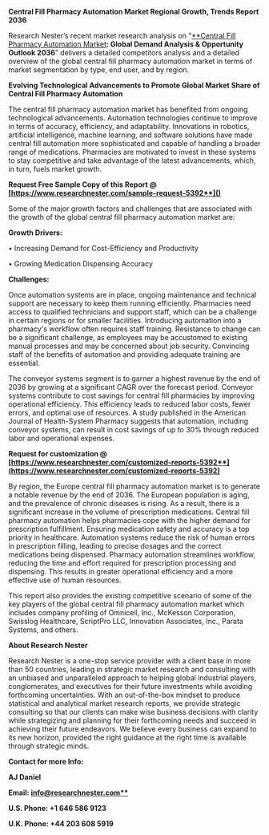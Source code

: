 ﻿**Central Fill Pharmacy Automation Market Regional Growth, Trends Report 2036**

Research Nester’s recent market research analysis on “[**Central Fill Pharmacy Automation Market](https://www.researchnester.com/reports/central-fill-pharmacy-automation-market/5392)**: Global Demand Analysis & Opportunity Outlook 2036**” delivers a detailed competitors analysis and a detailed overview of the global central fill pharmacy automation market in terms of market segmentation by type, end user, and by region. 

**Evolving Technological Advancements to Promote Global Market Share of Central Fill Pharmacy Automation**

The central fill pharmacy automation market has benefited from ongoing technological advancements. Automation technologies continue to improve in terms of accuracy, efficiency, and adaptability. Innovations in robotics, artificial intelligence, machine learning, and software solutions have made central fill automation more sophisticated and capable of handling a broader range of medications. Pharmacies are motivated to invest in these systems to stay competitive and take advantage of the latest advancements, which, in turn, fuels market growth.

<a name="_hlk171071039"></a><a name="_hlk171070549"></a>**Request Free Sample Copy of this Report @ [https://www.researchnester.com/sample-request-5392**]()**

Some of the major growth factors and challenges that are associated with the growth of the global central fill pharmacy automation market are:

**Growth Drivers:**

•	Increasing Demand for Cost-Efficiency and Productivity

•	Growing Medication Dispensing Accuracy

**Challenges:**

Once automation systems are in place, ongoing maintenance and technical support are necessary to keep them running efficiently. Pharmacies need access to qualified technicians and support staff, which can be a challenge in certain regions or for smaller facilities. Introducing automation into a pharmacy's workflow often requires staff training. Resistance to change can be a significant challenge, as employees may be accustomed to existing manual processes and may be concerned about job security. Convincing staff of the benefits of automation and providing adequate training are essential.

<a name="_hlk147244479"></a>The conveyor systems segment is to garner a highest revenue by the end of 2036 by growing at a significant CAGR over the forecast period. Conveyor systems contribute to cost savings for central fill pharmacies by improving operational efficiency. This efficiency leads to reduced labor costs, fewer errors, and optimal use of resources. A study published in the American Journal of Health-System Pharmacy suggests that automation, including conveyor systems, can result in cost savings of up to 30% through reduced labor and operational expenses.

**Request for customization @ [https://www.researchnester.com/customized-reports-5392**](https://www.researchnester.com/customized-reports-5392)**

<a name="_hlk147244557"></a>By region, the Europe central fill pharmacy automation market is to generate <a name="_hlk140522455"></a>a notable revenue by the end of 2036. The European population is aging, and the prevalence of chronic diseases is rising. As a result, there is a significant increase in the volume of prescription medications. Central fill pharmacy automation helps pharmacies cope with the higher demand for prescription fulfillment. Ensuring medication safety and accuracy is a top priority in healthcare. Automation systems reduce the risk of human errors in prescription filling, leading to precise dosages and the correct medications being dispensed. Pharmacy automation streamlines workflow, reducing the time and effort required for prescription processing and dispensing. This results in greater operational efficiency and a more effective use of human resources.

<a name="_hlk147244718"></a>This report also provides the existing competitive scenario of some of the key players of the global central fill pharmacy automation market which includes company profiling of Omnicell, Inc., McKesson Corporation, Swisslog Healthcare, ScriptPro LLC, Innovation Associates, Inc., Parata Systems, and others.

<a name="_hlk171070200"></a>**About Research Nester**

Research Nester is a one-stop service provider with a client base in more than 50 countries, leading in strategic market research and consulting with an unbiased and unparalleled approach to helping global industrial players, conglomerates, and executives for their future investments while avoiding forthcoming uncertainties. With an out-of-the-box mindset to produce statistical and analytical market research reports, we provide strategic consulting so that our clients can make wise business decisions with clarity while strategizing and planning for their forthcoming needs and succeed in achieving their future endeavors. We believe every business can expand to its new horizon, provided the right guidance at the right time is available through strategic minds.

**Contact for more Info:**

**AJ Daniel**

**Email: [info@researchnester.com**](mailto:info@researchnester.com)**

**U.S. Phone: +1 646 586 9123** 

**U.K. Phone: +44 203 608 5919**
